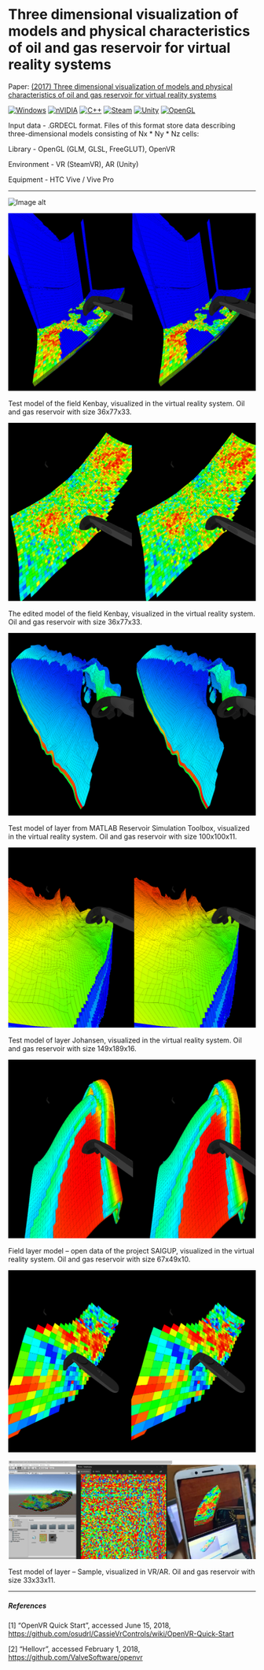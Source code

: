 # **Three dimensional visualization of models and physical characteristics of oil and gas reservoir for virtual reality systems**

Paper: [(2017) Three dimensional visualization of models and physical characteristics of oil and gas reservoir for virtual reality systems](https://bm.kaznu.kz/index.php/kaznu/article/view/521/445)

[![Windows](https://img.shields.io/badge/Windows-0078D6?style=for-the-badge&logo=windows&logoColor=white)](https://support.microsoft.com/ru-ru/windows) 
[![nVIDIA](https://img.shields.io/badge/nVIDIA-%2376B900.svg?style=for-the-badge&logo=nVIDIA&logoColor=white)](https://www.nvidia.com/ru-ru/)
[![C++](https://img.shields.io/badge/c++-%2300599C.svg?style=for-the-badge&logo=c%2B%2B&logoColor=white)](https://www.nvidia.com/ru-ru/)
[![Steam](https://img.shields.io/badge/steam-%23000000.svg?style=for-the-badge&logo=steam&logoColor=white)](https://www.steamvr.com/en/)
[![Unity](https://img.shields.io/badge/unity-%23000000.svg?style=for-the-badge&logo=unity&logoColor=white)](https://unity.com/ru)
[![OpenGL](https://img.shields.io/badge/OpenGL-%23FFFFFF.svg?style=for-the-badge&logo=opengl)](https://www.opengl.org)

Input data - .GRDECL format. Files of this format store data describing three-dimensional models consisting of Nx * Ny * Nz cells:

Library - OpenGL (GLM, GLSL, FreeGLUT), OpenVR

Environment - VR (SteamVR), AR (Unity)

Equipment - HTC Vive / Vive Pro



------


![Image alt](https://github.com/aktumar/2017_OpenGL_VR/blob/master/img/1.gif)



![Image alt](https://github.com/aktumar/2017_OpenGL_VR/blob/master/img/1.png)



Test model of the field Kenbay, visualized in the virtual reality system. Oil and gas reservoir with size 36x77x33.





![Image alt](https://github.com/aktumar/2017_OpenGL_VR/blob/master/img/2.png)



The edited model of the field Kenbay, visualized in the virtual reality system. Oil and gas reservoir with size 36x77x33.





![Image alt](https://github.com/aktumar/2017_OpenGL_VR/blob/master/img/3.png)



Test model of layer from MATLAB Reservoir Simulation Toolbox, visualized in the virtual reality system. Oil and gas reservoir with size 100x100x11.





![Image alt](https://github.com/aktumar/2017_OpenGL_VR/blob/master/img/4.png)



Test model of layer Johansen, visualized in the virtual reality system. Oil and gas reservoir with size 149x189x16.





![Image alt](https://github.com/aktumar/2017_OpenGL_VR/blob/master/img/5.png)



Field layer model – open data of the project SAIGUP, visualized in the virtual reality system. Oil and gas reservoir with size 67x49x10.





![Image alt](https://github.com/aktumar/2017_OpenGL_VR/blob/master/img/6.png)

![Image alt](https://github.com/aktumar/2017_OpenGL_VR/blob/master/img/15.png)



Test model of layer – Sample, visualized in VR/AR. Oil and gas reservoir with size 33x33x11.





------

##### References

[1] “OpenVR Quick Start”, accessed June 15, 2018, https://github.com/osudrl/CassieVrControls/wiki/OpenVR-Quick-Start

[2] “Hellovr”, accessed February 1, 2018, https://github.com/ValveSoftware/openvr
